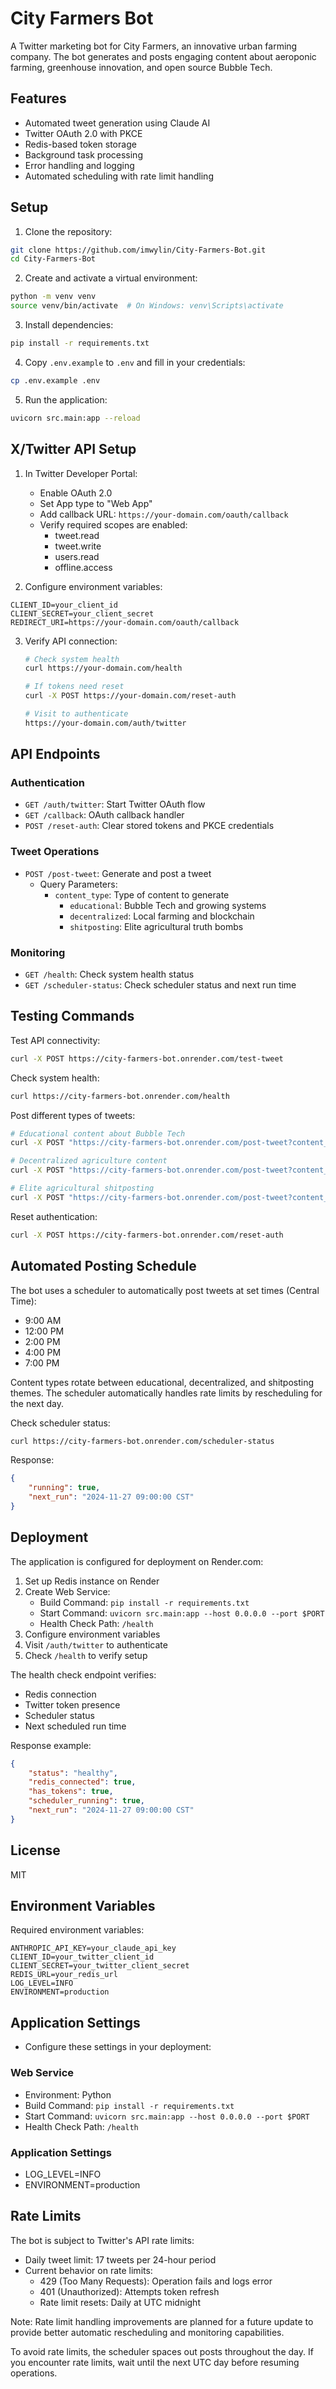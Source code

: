 # City Farmers Bot

A Twitter marketing bot for City Farmers, an innovative urban farming company. The bot generates and posts engaging content about aeroponic farming, greenhouse innovation, and open source Bubble Tech.

## Features

- Automated tweet generation using Claude AI
- Twitter OAuth 2.0 with PKCE
- Redis-based token storage
- Background task processing
- Error handling and logging
- Automated scheduling with rate limit handling

## Setup

1. Clone the repository:
```bash
git clone https://github.com/imwylin/City-Farmers-Bot.git
cd City-Farmers-Bot
```

2. Create and activate a virtual environment:
```bash
python -m venv venv
source venv/bin/activate  # On Windows: venv\Scripts\activate
```

3. Install dependencies:
```bash
pip install -r requirements.txt
```

4. Copy `.env.example` to `.env` and fill in your credentials:
```bash
cp .env.example .env
```

5. Run the application:
```bash
uvicorn src.main:app --reload
```

## X/Twitter API Setup

1. In Twitter Developer Portal:
   - Enable OAuth 2.0
   - Set App type to "Web App"
   - Add callback URL: `https://your-domain.com/oauth/callback`
   - Verify required scopes are enabled:
     - tweet.read
     - tweet.write
     - users.read
     - offline.access

2. Configure environment variables:
```
CLIENT_ID=your_client_id
CLIENT_SECRET=your_client_secret
REDIRECT_URI=https://your-domain.com/oauth/callback
```

3. Verify API connection:
    ```bash
    # Check system health
    curl https://your-domain.com/health

    # If tokens need reset
    curl -X POST https://your-domain.com/reset-auth

    # Visit to authenticate
    https://your-domain.com/auth/twitter
    ```

## API Endpoints

### Authentication
- `GET /auth/twitter`: Start Twitter OAuth flow
- `GET /callback`: OAuth callback handler
- `POST /reset-auth`: Clear stored tokens and PKCE credentials

### Tweet Operations
- `POST /post-tweet`: Generate and post a tweet
  - Query Parameters:
    - `content_type`: Type of content to generate
      - `educational`: Bubble Tech and growing systems
      - `decentralized`: Local farming and blockchain
      - `shitposting`: Elite agricultural truth bombs

### Monitoring
- `GET /health`: Check system health status
- `GET /scheduler-status`: Check scheduler status and next run time

## Testing Commands

Test API connectivity:
```bash
curl -X POST https://city-farmers-bot.onrender.com/test-tweet
```

Check system health:
```bash
curl https://city-farmers-bot.onrender.com/health
```

Post different types of tweets:
```bash
# Educational content about Bubble Tech
curl -X POST "https://city-farmers-bot.onrender.com/post-tweet?content_type=educational"

# Decentralized agriculture content
curl -X POST "https://city-farmers-bot.onrender.com/post-tweet?content_type=decentralized"

# Elite agricultural shitposting
curl -X POST "https://city-farmers-bot.onrender.com/post-tweet?content_type=shitposting"
```

Reset authentication:
```bash
curl -X POST https://city-farmers-bot.onrender.com/reset-auth
```

## Automated Posting Schedule

The bot uses a scheduler to automatically post tweets at set times (Central Time):

- 9:00 AM
- 12:00 PM
- 2:00 PM
- 4:00 PM
- 7:00 PM

Content types rotate between educational, decentralized, and shitposting themes. The scheduler automatically handles rate limits by rescheduling for the next day.

Check scheduler status:
```bash
curl https://city-farmers-bot.onrender.com/scheduler-status
```

Response:
```json
{
    "running": true,
    "next_run": "2024-11-27 09:00:00 CST"
}
```

## Deployment

The application is configured for deployment on Render.com:

1. Set up Redis instance on Render
2. Create Web Service:
   - Build Command: `pip install -r requirements.txt`
   - Start Command: `uvicorn src.main:app --host 0.0.0.0 --port $PORT`
   - Health Check Path: `/health`
3. Configure environment variables
4. Visit `/auth/twitter` to authenticate
5. Check `/health` to verify setup

The health check endpoint verifies:
- Redis connection
- Twitter token presence
- Scheduler status
- Next scheduled run time

Response example:
```json
{
    "status": "healthy",
    "redis_connected": true,
    "has_tokens": true,
    "scheduler_running": true,
    "next_run": "2024-11-27 09:00:00 CST"
}
```

## License

MIT

## Environment Variables

Required environment variables:
```
ANTHROPIC_API_KEY=your_claude_api_key
CLIENT_ID=your_twitter_client_id
CLIENT_SECRET=your_twitter_client_secret
REDIS_URL=your_redis_url
LOG_LEVEL=INFO
ENVIRONMENT=production
```

## Application Settings

- Configure these settings in your deployment:

### Web Service
- Environment: Python
- Build Command: `pip install -r requirements.txt`
- Start Command: `uvicorn src.main:app --host 0.0.0.0 --port $PORT`
- Health Check Path: `/health`

### Application Settings
- LOG_LEVEL=INFO
- ENVIRONMENT=production

## Rate Limits

The bot is subject to Twitter's API rate limits:

- Daily tweet limit: 17 tweets per 24-hour period
- Current behavior on rate limits:
  - 429 (Too Many Requests): Operation fails and logs error
  - 401 (Unauthorized): Attempts token refresh
  - Rate limit resets: Daily at UTC midnight

Note: Rate limit handling improvements are planned for a future update to provide better automatic rescheduling and monitoring capabilities.

To avoid rate limits, the scheduler spaces out posts throughout the day. If you encounter rate limits, wait until the next UTC day before resuming operations.